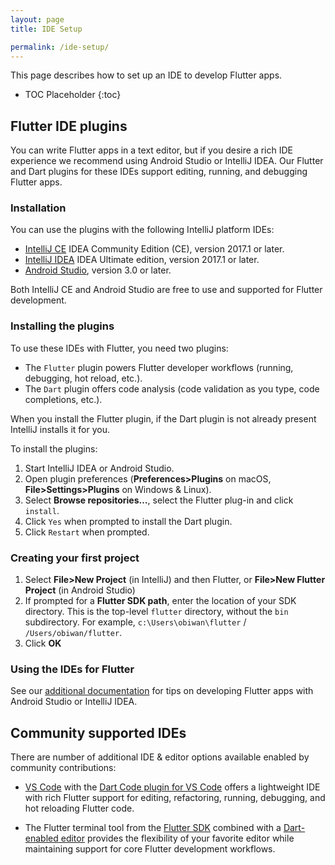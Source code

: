 ```yaml
---
layout: page
title: IDE Setup

permalink: /ide-setup/
---
```


This page describes how to set up an IDE to develop Flutter apps.

* TOC Placeholder
{:toc}

## Flutter IDE plugins

You can write Flutter apps in a text editor, but if you desire a rich IDE experience we recommend 
using Android Studio or IntelliJ IDEA. Our Flutter and Dart plugins for these IDEs support
editing, running, and debugging Flutter apps.

### Installation

You can use the plugins with the following IntelliJ platform IDEs:

* [IntelliJ CE](https://www.jetbrains.com/idea/download/) IDEA Community Edition (CE), version 2017.1 or later.
* [IntelliJ IDEA](https://www.jetbrains.com/idea/download/) IDEA Ultimate edition, version 2017.1 or later.
* [Android Studio](https://developer.android.com/studio/index.html), version 3.0 or later.

Both IntelliJ CE and Android Studio are free to use and supported for Flutter development.

### Installing the plugins

To use these IDEs with Flutter, you need two plugins:

  * The `Flutter` plugin powers Flutter developer workflows (running, debugging, hot reload, etc.).
  * The `Dart` plugin offers code analysis (code validation as you type, code completions, etc.).

When you install the Flutter plugin, if the Dart plugin is not already present IntelliJ
installs it for you.

To install the plugins:

1. Start IntelliJ IDEA or Android Studio.
1. Open plugin preferences (**Preferences>Plugins** on macOS, **File>Settings>Plugins** on Windows & Linux).
1. Select **Browse repositories…**,  select the Flutter plug-in and click `install`.
1. Click `Yes` when prompted to install the Dart plugin.
1. Click `Restart` when prompted.

### Creating your first project

1. Select **File>New Project** (in IntelliJ) and then Flutter, or **File>New Flutter Project** (in Android Studio)
1. If prompted for a **Flutter SDK path**, enter the location of your SDK directory. This is the top-level `flutter`
   directory, without the `bin` subdirectory. For example, `c:\Users\obiwan\flutter` / `/Users/obiwan/flutter`.
1. Click **OK**

### Using the IDEs for Flutter

See our [additional documentation](/using-ide/) for tips on developing Flutter apps with
Android Studio or IntelliJ IDEA.

## Community supported IDEs

There are number of additional IDE & editor options available enabled by
community contributions:

* [VS Code](https://code.visualstudio.com/) with the [Dart Code plugin for VS Code](https://marketplace.visualstudio.com/items?itemName=Dart-Code.dart-code)
  offers a lightweight IDE with rich Flutter support for editing, refactoring, running, debugging, and
  hot reloading Flutter code.
  
* The Flutter terminal tool from the [Flutter SDK](https://flutter.io/setup/)
  combined with a [Dart-enabled editor](https://www.dartlang.org/tools)
  provides the flexibility of your favorite editor while maintaining support
  for core Flutter development workflows.
